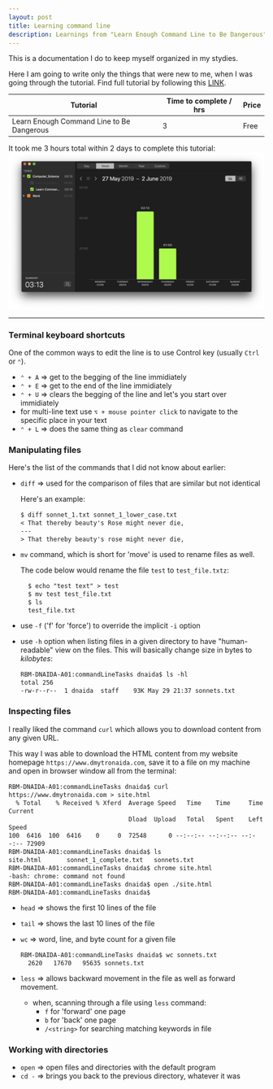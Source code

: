 ```yaml
---
layout: post
title: Learning command line
description: Learnings from "Learn Enough Command Line to Be Dangerous" tutorial 
---
```


This is a documentation I do to keep myself organized in my stydies. 

Here I am going to write only the things that were new to me, when I was going through the tutorial. 
Find full tutorial by following this [LINK](https://www.learnenough.com/command-line-tutorial/basics). 


<div class="table-wrapper">
					<table class="alt">
						<thead>
							<tr>
								<th>Tutorial</th>
								<th>Time to complete / hrs</th>
								<th>Price</th>
							</tr>
						</thead>
						<tbody>
							<tr>
								<td>Learn Enough Command Line to Be Dangerous</td>
								<td>3</td>
								<td>Free</td>
							</tr>
						</tbody>
					</table>
				</div>

It took me 3 hours total within 2 days to complete this tutorial: 
![time to complete](/assets/images/time-to-learn-command-line.png)

----------------
### Terminal keyboard shortcuts 
One of the common ways to edit the line is to use Control key (usually `Ctrl` or `⌃`). 

* `⌃ + A` => get to the begging of the line immidiately 
* `⌃ + E` => get to the end of the line immidiately 
* `⌃ + U` => clears the begging of the line and let's you start over immidiately
* for multi-line text use `⌥ + mouse pointer click` to navigate to the specific place in your text 
* `⌃ + L` => does the same thing as `clear` command 

### Manipulating files
Here's the list of the commands that I did not know about earlier: 
* `diff` => used for the comparison of files that are similar but not identical
  
  Here's an example: 
  ```
  $ diff sonnet_1.txt sonnet_1_lower_case.txt
  < That thereby beauty's Rose might never die,
  ---
  > That thereby beauty's rose might never die,
  ```
* `mv` command, which is short for 'move' is used to rename files as well. 
  
  The code below would rename the file `test` to `test_file.txtz`: 
  ```
    $ echo "test text" > test
    $ mv test test_file.txt
    $ ls
    test_file.txt
  ```
* use `-f` ('f' for 'force') to override the implicit `-i` option
* use `-h` option when listing files in a given directory to have "human-readable" view on the files. This will basically change size in bytes to _kilobytes_:

  ```
  RBM-DNAIDA-A01:commandLineTasks dnaida$ ls -hl
  total 256
  -rw-r--r--  1 dnaida  staff    93K May 29 21:37 sonnets.txt
  ```
  
### Inspecting files

I really liked the command `curl` which allows you to download content from any given URL. 

This way I was able to download the HTML content from my website homepage `https://www.dmytronaida.com`, save it to a file on my machine and open in browser window all from the terminal: 

```
RBM-DNAIDA-A01:commandLineTasks dnaida$ curl https://www.dmytronaida.com > site.html
  % Total    % Received % Xferd  Average Speed   Time    Time     Time  Current
                                 Dload  Upload   Total   Spent    Left  Speed
100  6416  100  6416    0     0  72548      0 --:--:-- --:--:-- --:--:-- 72909
RBM-DNAIDA-A01:commandLineTasks dnaida$ ls 
site.html		sonnet_1_complete.txt	sonnets.txt
RBM-DNAIDA-A01:commandLineTasks dnaida$ chrome site.html 
-bash: chrome: command not found
RBM-DNAIDA-A01:commandLineTasks dnaida$ open ./site.html 
RBM-DNAIDA-A01:commandLineTasks dnaida$ 
```

* `head` => shows the first 10 lines of the file 
* `tail` => shows the last 10 lines of the file 
* `wc` => word, line, and byte count for a given file 
  
  ```
  RBM-DNAIDA-A01:commandLineTasks dnaida$ wc sonnets.txt 
    2620   17670   95635 sonnets.txt
  ```
* `less` => allows backward movement  in the  file  as well as forward movement. 
  * when, scanning through a file using `less` command: 
    * `f` for 'forward' one page
    * `b` for 'back' one page
    * `/<string>` for searching matching keywords in file


### Working with directories

* `open` => open files and directories with the default program
* `cd -` => brings you back to the previous directory, whatever it was

